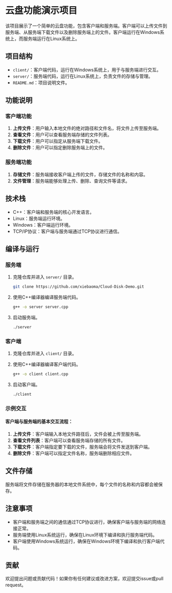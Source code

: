 # 云盘功能演示项目

该项目展示了一个简单的云盘功能，包含客户端和服务端。客户端可以上传文件到服务端、从服务端下载文件以及删除服务端上的文件。客户端运行在Windows系统上，而服务端运行在Linux系统上。

## 项目结构

- `client/`：客户端代码，运行在Windows系统上，用于与服务端进行交互。
- `server/`：服务端代码，运行在Linux系统上，负责文件的存储与管理。
- `README.md`：项目说明文件。

## 功能说明

### 客户端功能

1. **上传文件**：用户输入本地文件的绝对路径和文件名，将文件上传至服务端。
2. **查看文件**：用户可以查看服务端存储的文件列表。
3. **下载文件**：用户可以指定从服务端下载文件。
4. **删除文件**：用户可以指定删除服务端上的文件。

### 服务端功能

1. **存储文件**：服务端接收客户端上传的文件，存储文件的名称和内容。
2. **文件管理**：服务端能够处理上传、删除、查询文件等请求。

## 技术栈

- C++：客户端和服务端的核心开发语言。
- Linux：服务端运行环境。
- Windows：客户端运行环境。
- TCP/IP协议：客户端与服务端通过TCP协议进行通信。

## 编译与运行

### 服务端

1. 克隆仓库并进入 `server/` 目录。
   ```bash
   git clone https://github.com/xiebaoma/Cloud-Disk-Demo.git
   ```

3. 使用C++编译器编译服务端代码。

   ```bash
   g++ -o server server.cpp
   ```

4. 启动服务端。

   ```bash
   ./server
   ```

### 客户端

1. 克隆仓库并进入 `client/` 目录。

2. 使用C++编译器编译客户端代码。

   ```bash
   g++ -o client client.cpp
   ```

3. 启动客户端。

   ```bash
   ./client
   ```

### 示例交互

#### 客户端与服务端的基本交互流程：

1. **上传文件**：客户端输入本地文件路径后，文件会被上传至服务端。
2. **查看文件列表**：客户端可以查看服务端存储的所有文件。
3. **下载文件**：客户端指定要下载的文件，服务端会将文件发送到客户端。
4. **删除文件**：客户端可以指定文件名称，服务端删除相应文件。

## 文件存储

服务端将文件存储在服务器的本地文件系统中，每个文件的名称和内容都会被保存。

## 注意事项

- 客户端和服务端之间的通信通过TCP协议进行，确保客户端与服务端的网络连接正常。
- 服务端使用Linux系统运行，确保在Linux环境下编译和执行服务端代码。
- 客户端使用Windows系统运行，确保在Windows环境下编译和执行客户端代码。

## 贡献

欢迎提出问题或贡献代码！如果你有任何建议或改进方案，欢迎提交issue或pull request。

